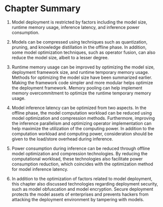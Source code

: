 # Chapter Summary

1.  Model deployment is restricted by factors including the model size,
    runtime memory usage, inference latency, and inference power
    consumption.

2.  Models can be compressed using techniques such as quantization,
    pruning, and knowledge distillation in the offline phase. In
    addition, some model optimization techniques, such as operator
    fusion, can also reduce the model size, albeit to a lesser degree.

3.  Runtime memory usage can be improved by optimizing the model size,
    deployment framework size, and runtime temporary memory usage.
    Methods for optimizing the model size have been summarized earlier.
    Making the framework code simpler and more modular helps optimize
    the deployment framework. Memory pooling can help implement memory
    overcommitment to optimize the runtime temporary memory usage.

4.  Model inference latency can be optimized from two aspects. In the
    offline phase, the model computation workload can be reduced using
    model optimization and compression methods. Furthermore, improving
    the inference parallelism and optimizing operator implementation can
    help maximize the utilization of the computing power. In addition to
    the computation workload and computing power, consideration should
    be given to the load/store overhead during inference.

5.  Power consumption during inference can be reduced through offline
    model optimization and compression technologies. By reducing the
    computational workload, these technologies also facilitate power
    consumption reduction, which coincides with the optimization method
    for model inference latency.

6.  In addition to the optimization of factors related to model
    deployment, this chapter also discussed technologies regarding
    deployment security, such as model obfuscation and model encryption.
    Secure deployment protects the model assets of enterprises and
    prevents hackers from attacking the deployment environment by
    tampering with models.
